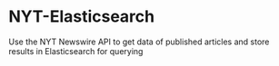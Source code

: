 # NYT-Elasticsearch
Use the NYT Newswire API to get data of published articles and store results in Elasticsearch for querying
